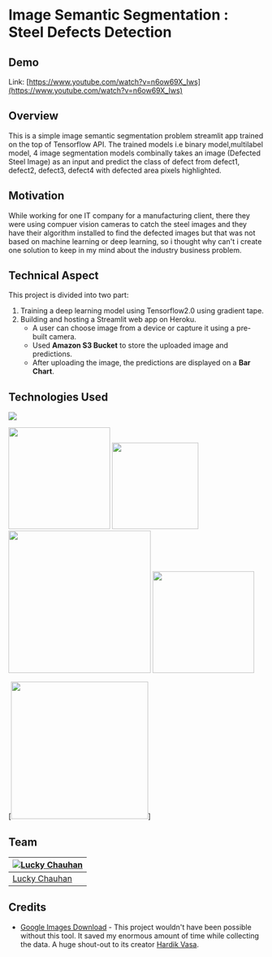# Image Semantic Segmentation : Steel Defects Detection
  
  ## Demo
Link: [https://www.youtube.com/watch?v=n6ow69X_Iws](https://www.youtube.com/watch?v=n6ow69X_Iws)

## Overview
This is a simple image semantic segmentation problem streamlit app trained on the top of Tensorflow API. The trained models i.e binary model,multilabel model, 4 image segmentation models combinally takes an image (Defected Steel Image) as an input and predict the class of defect from defect1, defect2, defect3, defect4 
with defected area pixels highlighted.

## Motivation
While working for one IT company for a manufacturing client, there they were using compuer vision cameras to catch the steel images and they have their algorithm installed to 
find the defected images but that was not based on machine learning or deep learning, so i thought why can't i create one solution to keep in my mind about the industry business problem.


## Technical Aspect
This project is divided into two part:
1. Training a deep learning model using Tensorflow2.0 using gradient tape.
2. Building and hosting a Streamlit web app on Heroku.
    - A user can choose image from a device or capture it using a pre-built camera.
    - Used __Amazon S3 Bucket__ to store the uploaded image and predictions.
    - After uploading the image, the predictions are displayed on a __Bar Chart__.
    
    
## Technologies Used

![](https://forthebadge.com/images/badges/made-with-python.svg)

[<img target="_blank" src="https://keras.io/img/logo.png" width=200>](https://keras.io/) [<img target="_blank" src="https://miro.medium.com/max/1094/1*-QTg-_71YF0SVshMEaKZ_g.png" width=170>](https://flask.palletsprojects.com/en/1.1.x/) [<img target="_blank" src="https://number1.co.za/wp-content/uploads/2017/10/gunicorn_logo-300x85.png" width=280>](https://gunicorn.org) [<img target="_blank" src="https://www.kindpng.com/picc/b/301/3012484.png" width=200>](https://aws.amazon.com/s3/) 

[<img target="_blank" src="https://res-3.cloudinary.com/crunchbase-production/image/upload/c_lpad,h_170,w_170,f_auto,b_white,q_auto:eco/mjnw24k71dpqmcqg6mno" width=270>]

## Team
[![Lucky Chauhan](https://avatars3.githubusercontent.com/u/46166986?s=460&u=111d083d8da11ea9c84cfd3c26db45749cbc918c&v=4)](https://rohitswami.com/) |
-|
[Lucky Chauhan](https://luckyportfolio.herokuapp.com/portfolio/) |)

## Credits
- [Google Images Download](https://github.com/hardikvasa/google-images-download) - This project wouldn't have been possible without this tool. It saved my enormous amount of time while collecting the data. A huge shout-out to its creator [Hardik Vasa](https://github.com/hardikvasa).

